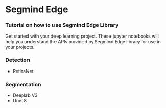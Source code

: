 # Segmind Edge

### Tutorial on how to use Segmind Edge Library

Get started with your deep learning project. These jupyter notebooks will help you understand the APIs provided by Segmind Edge library for use in your projects.

### Detection
- RetinaNet

### Segmentation
- Deeplab V3
- Unet 8
